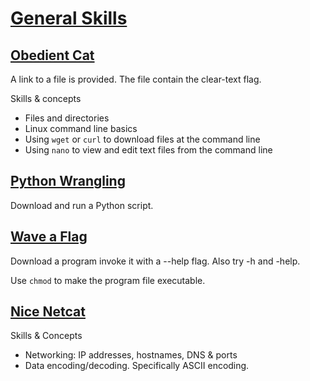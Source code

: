 # [General Skills](https://play.picoctf.org/practice?category=5)

## [Obedient Cat](https://play.picoctf.org/practice/challenge/147)

A link to a file is provided. The file contain the clear-text flag.

Skills & concepts
- Files and directories
- Linux command line basics
- Using `wget` or `curl` to download files at the command line
- Using `nano` to view and edit text files from the command line

## [Python Wrangling](https://play.picoctf.org/practice/challenge/166)

Download and run a Python script.

## [Wave a Flag](https://play.picoctf.org/practice/challenge/170)

Download a program invoke it with a --help flag. Also try -h and -help.

Use `chmod` to make the program file executable.

## [Nice Netcat](https://play.picoctf.org/practice/challenge/156)

Skills & Concepts
- Networking: IP addresses, hostnames, DNS & ports
- Data encoding/decoding. Specifically ASCII encoding.
